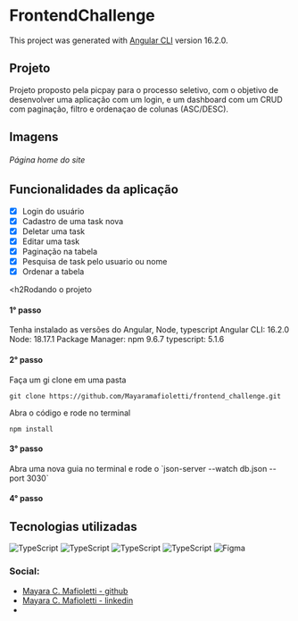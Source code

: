 # FrontendChallenge

This project was generated with [Angular CLI](https://github.com/angular/angular-cli) version 16.2.0.

<h2>Projeto</h2>
Projeto proposto pela picpay para o processo seletivo, com o objetivo de desenvolver uma aplicação com um login, e um dashboard com um CRUD com paginação, filtro e ordenaçao de colunas (ASC/DESC).


<h2>Imagens</h2>



<h6>Página home do site</h6>


<h2>Funcionalidades da aplicação</h2>

- [x] Login do usuário
- [x] Cadastro de uma task nova
- [x] Deletar uma task
- [x] Editar uma task
- [x] Paginação na tabela 
- [x] Pesquisa de task pelo usuario ou nome
- [x] Ordenar a tabela 

<h2Rodando o projeto</h2>
<h4>1° passo</h4>
Tenha instalado as versões do Angular, Node, typescript
Angular CLI: 16.2.0
Node: 18.17.1
Package Manager: npm 9.6.7
typescript: 5.1.6
<h4>2° passo</h4>
Faça um gi clone em uma pasta 

```
git clone https://github.com/Mayaramafioletti/frontend_challenge.git
```

Abra o código e rode no terminal

```
npm install
```

<h4>3° passo</h4>
Abra uma nova guia no terminal e rode o `json-server --watch db.json --port 3030`
<h4>4° passo</h4>



<h2>Tecnologias utilizadas</h2>
<img alt="TypeScript" src="https://img.shields.io/badge/HTML-239120?style=for-the-badge&logo=html5&logoColor=white"/>
<img alt="TypeScript" src="https://img.shields.io/badge/typescript%20-%23007ACC.svg?&style=for-the-badge&logo=typescript&logoColor=white"/>
<img alt="TypeScript" src="https://img.shields.io/badge/CSS-239120?&style=for-the-badge&logo=css3&logoColor=white"/>
<img alt="TypeScript" src="https://img.shields.io/badge/Angular-DD0031?style=for-the-badge&logo=angular&logoColor=white"/>
<img alt="Figma" src="https://img.shields.io/badge/figma%20-%23F24E1E.svg?&style=for-the-badge&logo=figma&logoColor=white"/>


### Social:
- [Mayara C. Mafioletti - github](https://github.com/Mayaramafioletti/)
- [Mayara C. Mafioletti - linkedin](https://www.linkedin.com/in/mayara-mafioletti/)
- 


